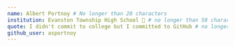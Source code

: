 ```yaml
---
name: Albert Portnoy # No longer than 28 characters
institution: Evanston Township High School 🚩 # no longer than 58 characters
quote: I didn't commit to college but I committed to GitHub # no longer than 100 characters, avoid using quotes(") to guarantee the format remains the same.
github_user: asportnoy
---
```

